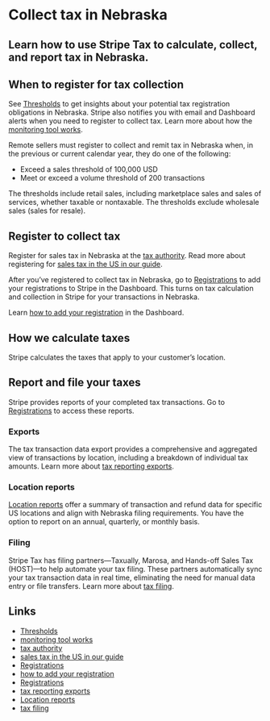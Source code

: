 # Collect tax in Nebraska

## Learn how to use Stripe Tax to calculate, collect, and report tax in Nebraska.

## When to register for tax collection

See [Thresholds](https://dashboard.stripe.com/tax/thresholds) to get insights
about your potential tax registration obligations in Nebraska. Stripe also
notifies you with email and Dashboard alerts when you need to register to
collect tax. Learn more about how the [monitoring tool
works](https://docs.stripe.com/tax/monitoring).

Remote sellers must register to collect and remit tax in Nebraska when, in the
previous or current calendar year, they do one of the following:

- Exceed a sales threshold of 100,000 USD
- Meet or exceed a volume threshold of 200 transactions

The thresholds include retail sales, including marketplace sales and sales of
services, whether taxable or nontaxable. The thresholds exclude wholesale sales
(sales for resale).

## Register to collect tax

Register for sales tax in Nebraska at the [tax
authority](https://revenue.nebraska.gov/businesses/sales-and-use-tax). Read more
about registering for [sales tax in the US in our
guide](https://stripe.com/guides/sales-tax-registration-process-us).

After you’ve registered to collect tax in Nebraska, go to
[Registrations](https://dashboard.stripe.com/tax/registrations?location=us-ne)
to add your registrations to Stripe in the Dashboard. This turns on tax
calculation and collection in Stripe for your transactions in Nebraska.

Learn [how to add your
registration](https://docs.stripe.com/tax/registering#track-your-registrations-in-the-tax-dashboard)
in the Dashboard.

## How we calculate taxes

Stripe calculates the taxes that apply to your customer’s location.

## Report and file your taxes

Stripe provides reports of your completed tax transactions. Go to
[Registrations](https://dashboard.stripe.com/tax/registrations) to access these
reports.

### Exports

The tax transaction data export provides a comprehensive and aggregated view of
transactions by location, including a breakdown of individual tax amounts. Learn
more about [tax reporting exports](https://docs.stripe.com/tax/reports#exports).

### Location reports

[Location reports](https://docs.stripe.com/tax/reports#us-location-reports)
offer a summary of transaction and refund data for specific US locations and
align with Nebraska filing requirements. You have the option to report on an
annual, quarterly, or monthly basis.

### Filing

Stripe Tax has filing partners—Taxually, Marosa, and Hands-off Sales Tax
(HOST)—to help automate your tax filing. These partners automatically sync your
tax transaction data in real time, eliminating the need for manual data entry or
file transfers. Learn more about [tax
filing](https://docs.stripe.com/tax/filing).

## Links

- [Thresholds](https://dashboard.stripe.com/tax/thresholds)
- [monitoring tool works](https://docs.stripe.com/tax/monitoring)
- [tax authority](https://revenue.nebraska.gov/businesses/sales-and-use-tax)
- [sales tax in the US in our
guide](https://stripe.com/guides/sales-tax-registration-process-us)
- [Registrations](https://dashboard.stripe.com/tax/registrations?location=us-ne)
- [how to add your
registration](https://docs.stripe.com/tax/registering#track-your-registrations-in-the-tax-dashboard)
- [Registrations](https://dashboard.stripe.com/tax/registrations)
- [tax reporting exports](https://docs.stripe.com/tax/reports#exports)
- [Location reports](https://docs.stripe.com/tax/reports#us-location-reports)
- [tax filing](https://docs.stripe.com/tax/filing)